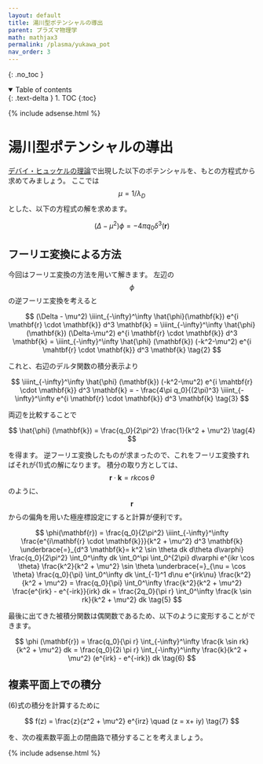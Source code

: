 ```yaml
---
layout: default
title: 湯川型ポテンシャルの導出
parent: プラズマ物理学
math: mathjax3
permalink: /plasma/yukawa_pot
nav_order: 3
---
```


{: .no_toc }

<details open markdown="block">
  <summary>
    Table of contents
  </summary>
  {: .text-delta }
1. TOC
{:toc}
</details>

{% include adsense.html %} 

# 湯川型ポテンシャルの導出

[デバイ・ヒュッケルの理論](/plasma/debye_huckel)で出現した以下のポテンシャルを、もとの方程式から求めてみましょう。
ここでは$$\mu = 1/\lambda_D$$とした、以下の方程式の解を求めます。

$$
\left( \Delta - \mu^2 \right) \phi 
= - 4\pi q_0 \delta^3(\mathbf{r}) \tag{1}
$$

## フーリエ変換による方法

今回はフーリエ変換の方法を用いて解きます。
左辺の$$\phi$$の逆フーリエ変換を考えると

$$
(\Delta - \mu^2) \iiint_{-\infty}^\infty \hat{\phi}(\mathbf{k}) e^{i \mathbf{r} \cdot \mathbf{k}} d^3 \mathbf{k} 
= \iiint_{-\infty}^\infty \hat{\phi} (\mathbf{k}) (\Delta-\mu^2) e^{i \mathbf{r} \cdot \mathbf{k}} d^3 \mathbf{k} 
= \iiint_{-\infty}^\infty \hat{\phi} (\mathbf{k}) (-k^2-\mu^2) e^{i \mahtbf{r} \cdot \mathbf{k}} d^3 \mathbf{k} \tag{2}
$$

これと、右辺のデルタ関数の積分表示より

$$
\iiint_{-\infty}^\infty \hat{\phi} (\mathbf{k}) (-k^2-\mu^2) e^{i \mahtbf{r} \cdot \mathbf{k}} d^3 \mathbf{k} 
= - \frac{4\pi q_0}{(2\pi)^3} \iiint_{-\infty}^\infty e^{i \mathbf{r} \cdot \mathbf{k}} d^3 \mathbf{k} \tag{3}
$$

両辺を比較することで

$$
\hat{\phi} (\mathbf{k}) 
= \frac{q_0}{2\pi^2} \frac{1}{k^2 + \mu^2} \tag{4}
$$

を得ます。
逆フーリエ変換したものが求まったので、これをフーリエ変換すればそれが(1)式の解になります。
積分の取り方としては、$$\mathbf{r} \cdot \mathbf{k} = rk \cos \theta$$のように、$$\mathbf{r}$$からの偏角を用いた極座標設定にすると計算が便利です。

$$
\phi(\mathbf{r}) 
= \frac{q_0}{2\pi^2} \iiint_{-\infty}^\infty \frac{e^{i\mathbf{r} \cdot \mathbf{k}}}{k^2 + \mu^2} d^3 \mathbf{k} 
\underbrace{=}_{d^3 \mathbf{k}= k^2 \sin \theta dk d\theta d\varphi} \frac{q_0}{2\pi^2} \int_0^\infty dk \int_0^\pi \int_0^{2\pi} d\varphi e^{ikr \cos \theta} \frac{k^2}{k^2 + \mu^2} \sin \theta 
\underbrace{=}_{\nu = \cos \theta} \frac{q_0}{\pi} \int_0^\infty dk \int_{-1}^1 d\nu e^{irk\nu} \frac{k^2}{k^2 + \mu^2} 
= \frac{q_0}{\pi} \int_0^\infty \frac{k^2}{k^2 + \mu^2} \frac{e^{irk} - e^{-irk}}{irk} dk 
= \frac{2q_0}{\pi r} \int_0^\infty \frac{k \sin rk}{k^2 + \mu^2} dk \tag{5}  
$$

最後に出てきた被積分関数は偶関数であるため、以下のように変形することができます。

$$
\phi (\mathbf{r}) 
= \frac{q_0}{\pi r} \int_{-\infty}^\infty \frac{k \sin rk}{k^2 + \mu^2} dk 
= \frac{q_0}{2i \pi r} \int_{-\infty}^\infty \frac{k}{k^2 + \mu^2} (e^{irk} - e^{-irk}) dk \tag{6}
$$

## 複素平面上での積分

(6)式の積分を計算するために

$$
f(z) 
= \frac{z}{z^2 + \mu^2} e^{irz} \quad (z = x+ iy) \tag{7}
$$

を、次の複素数平面上の閉曲路で積分することを考えましょう。

{% include adsense.html %} 

